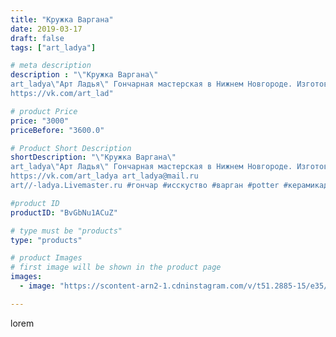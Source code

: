 ```yaml
---
title: "Кружка Варгана"
date: 2019-03-17
draft: false
tags: ["art_ladya"]

# meta description
description : "\"Кружка Варгана\" 
art_ladya\"Арт Ладья\" Гончарная мастерская в Нижнем Новгороде. Изготовление керамики и мастер//-классы по обучению. 
https://vk.com/art_lad"

# product Price
price: "3000"
priceBefore: "3600.0"

# Product Short Description
shortDescription: "\"Кружка Варгана\" 
art_ladya\"Арт Ладья\" Гончарная мастерская в Нижнем Новгороде. Изготовление керамики и мастер//-классы по обучению. 
https://vk.com/art_ladya art_ladya@mail.ru 
art//-ladya.Livemaster.ru #гончар #исскуство #варган #potter #керамикадляинтерьера #керамикаручнаяработа #гончарнаямастерская #керамиканазаказ #handmade #посудаизглины #керамика #гончарнаяпосуда #эксклюзивнаякерамика #dishes #decor #ceramicar #mug #claygoods #tankard #earthenware #ceramic #design #кружка #magic #restaurant #ceramicart #pint #clay #авторскаякерамика #vargan"

#product ID
productID: "BvGbNu1ACuZ"

# type must be "products"
type: "products"

# product Images
# first image will be shown in the product page
images:
  - image: "https://scontent-arn2-1.cdninstagram.com/v/t51.2885-15/e35/52944445_406461896591029_2252912968809797809_n.jpg?tp=1&_nc_ht=scontent-arn2-1.cdninstagram.com&_nc_cat=101&_nc_ohc=NGrKgN3UOioAX-3lJ4M&ccb=7-4&oh=41f405f36f3197b0d32838a8b1844739&oe=60860618&_nc_sid=86f79a&ig_cache_key=MjAwMTQwNjc3NTMwMzA4OTA0OQ%3D%3D.2-ccb7-4"

---
```

lorem
